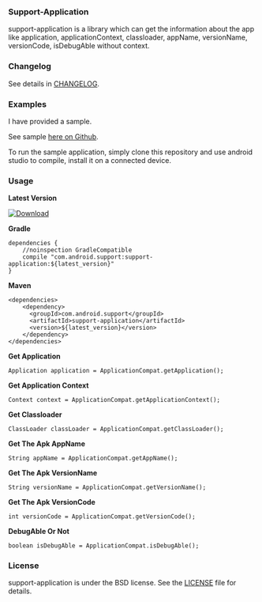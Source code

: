 ### Support-Application

support-application is a library which can get the information about the app like application, applicationContext, classloader, appName, versionName, versionCode, isDebugAble without context.


### Changelog

See details in [CHANGELOG](https://github.com/lizhangqu/support-application/blob/master/CHANGELOG.md).

### Examples

I have provided a sample.

See sample [here on Github](https://github.com/lizhangqu/support-application/tree/master/app).

To run the sample application, simply clone this repository and use android studio to compile, install it on a connected device.

### Usage

**Latest Version**

[ ![Download](https://api.bintray.com/packages/lizhangqu/maven/support-application/images/download.svg) ](https://bintray.com/lizhangqu/maven/support-application/_latestVersion)


**Gradle**

```
dependencies {
    //noinspection GradleCompatible
    compile "com.android.support:support-application:${latest_version}"
}
```

**Maven**

```
<dependencies>
    <dependency>
      <groupId>com.android.support</groupId>
      <artifactId>support-application</artifactId>
      <version>${latest_version}</version>
    </dependency>
</dependencies>
```

**Get Application**

```
Application application = ApplicationCompat.getApplication();                   
```

**Get Application Context**

```
Context context = ApplicationCompat.getApplicationContext();                   
```

**Get Classloader**

```
ClassLoader classLoader = ApplicationCompat.getClassLoader();              
```

**Get The Apk AppName**

```
String appName = ApplicationCompat.getAppName();
```

**Get The Apk VersionName**

```
String versionName = ApplicationCompat.getVersionName();
```

**Get The Apk VersionCode**

```
int versionCode = ApplicationCompat.getVersionCode();
```

**DebugAble Or Not**

```
boolean isDebugAble = ApplicationCompat.isDebugAble();
```

### License

support-application is under the BSD license. See the [LICENSE](https://github.com/lizhangqu/support-application/blob/master/LICENSE) file for details.